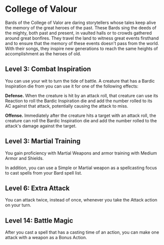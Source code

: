 # College of Valour
 
Bards of the College of Valor are daring storytellers whose tales keep alive the memory of the great heroes of the past. These Bards sing the deeds of the mighty, both past and present, in vaulted halls or to crowds gathered around great bonfires. They travel the land to witness great events firsthand and to ensure that the memory of these events doesn't pass from the world. With their songs, they inspire new generations to reach the same heights of accomplishment as the heroes of old.

## Level 3: Combat Inspiration

You can use your wit to turn the tide of battle. A creature that has a Bardic Inspiration die from you can use it for one of the following effects:

**Defense.** When the creature is hit by an attack roll, that creature can use its Reaction to roll the Bardic Inspiration die and add the number rolled to its AC against that attack, potentially causing the attack to miss.

**Offense.** Immediately after the creature hits a target with an attack roll, the creature can roll the Bardic Inspiration die and add the number rolled to the attack's damage against the target.

## Level 3: Martial Training

You gain proficiency with Martial Weapons and armor training with Medium Armor and Shields.

In addition, you can use a Simple or Martial weapon as a spellcasting focus to cast spells from your Bard spell list.

## Level 6: Extra Attack

You can attack twice, instead of once, whenever you take the Attack action on your turn.

## Level 14: Battle Magic

After you cast a spell that has a casting time of an action, you can make one attack with a weapon as a Bonus Action.
 

